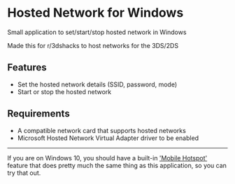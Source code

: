 # Hosted Network for Windows

Small application to set/start/stop hosted network in Windows

Made this for r/3dshacks to host networks for the 3DS/2DS

## Features
- Set the hosted network details (SSID, password, mode)
- Start or stop the hosted network

## Requirements

- A compatible network card that supports hosted networks
- Microsoft Hosted Network Virtual Adapter driver to be enabled

---

If you are on Windows 10, you should have a built-in ['Mobile Hotspot'](https://support.microsoft.com/en-us/help/4027762/windows-use-your-pc-as-a-mobile-hotspot) feature that does pretty much the same thing as this application, so you can try that out.
